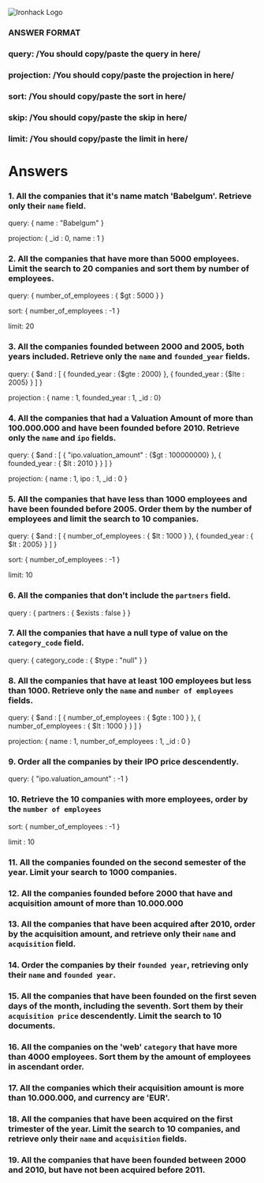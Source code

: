 ![Ironhack Logo](https://i.imgur.com/1QgrNNw.png)

### ANSWER FORMAT
### query: /You should copy/paste the query in here/
### projection: /You should copy/paste the projection in here/
### sort: /You should copy/paste the sort in here/
### skip: /You should copy/paste the skip in here/
### limit: /You should copy/paste the limit in here/

# Answers

### 1. All the companies that it's name match 'Babelgum'. Retrieve only their `name` field.

query: { name : "Babelgum" }

projection: { _id : 0, name : 1 }

### 2. All the companies that have more than 5000 employees. Limit the search to 20 companies and sort them by **number of employees**.

query: { number_of_employees : { $gt : 5000 } }

sort: { number_of_employees : -1 }

limit: 20

### 3. All the companies founded between 2000 and 2005, both years included. Retrieve only the `name` and `founded_year` fields.

query: { $and : [ { founded_year : {$gte : 2000} }, { founded_year : {$lte : 2005} } ] }

projection : { name : 1, founded_year : 1, _id : 0}

### 4. All the companies that had a Valuation Amount of more than 100.000.000 and have been founded before 2010. Retrieve only the `name` and `ipo` fields.

query: { $and : [ { "ipo.valuation_amount" : {$gt : 100000000} }, { founded_year : { $lt : 2010 } } ] }

projection: { name : 1, ipo : 1, _id : 0 }

### 5. All the companies that have less than 1000 employees and have been founded before 2005. Order them by the number of employees and limit the search to 10 companies.

query: { $and : [ { number_of_employees : { $lt : 1000 } }, { founded_year : { $lt : 2005} } ] }

sort: { number_of_employees : -1 }

limit: 10

### 6. All the companies that don't include the `partners` field.

query : { partners : { $exists : false } }

### 7. All the companies that have a null type of value on the `category_code` field.

query: { category_code : { $type : "null" } }

### 8. All the companies that have at least 100 employees but less than 1000. Retrieve only the `name` and `number of employees` fields.

query: { $and : [ { number_of_employees : { $gte : 100 } }, { number_of_employees : { $lt : 1000 } } ] }

projection: { name : 1, number_of_employees : 1, _id : 0 }

### 9. Order all the companies by their IPO price descendently.

query: { "ipo.valuation_amount" : -1 }

### 10. Retrieve the 10 companies with more employees, order by the `number of employees`

sort: { number_of_employees : -1 }

limit : 10

### 11. All the companies founded on the second semester of the year. Limit your search to 1000 companies.

<!-- Your Code Goes Here -->

<!-- ### 12. All the companies that have been 'deadpooled' after the third year. -->

<!-- Your Code Goes Here -->

### 12. All the companies founded before 2000 that have and acquisition amount of more than 10.000.000

<!-- Your Code Goes Here -->

### 13. All the companies that have been acquired after 2010, order by the acquisition amount, and retrieve only their `name` and `acquisition` field.

<!-- Your Code Goes Here -->

### 14. Order the companies by their `founded year`, retrieving only their `name` and `founded year`.

<!-- Your Code Goes Here -->

### 15. All the companies that have been founded on the first seven days of the month, including the seventh. Sort them by their `acquisition price` descendently. Limit the search to 10 documents.

<!-- Your Code Goes Here -->

### 16. All the companies on the 'web' `category` that have more than 4000 employees. Sort them by the amount of employees in ascendant order.

<!-- Your Code Goes Here -->

### 17. All the companies which their acquisition amount is more than 10.000.000, and currency are 'EUR'.

<!-- Your Code Goes Here -->

### 18. All the companies that have been acquired on the first trimester of the year. Limit the search to 10 companies, and retrieve only their `name` and `acquisition` fields.

<!-- Your Code Goes Here -->

### 19. All the companies that have been founded between 2000 and 2010, but have not been acquired before 2011.

<!-- Your Code Goes Here -->
